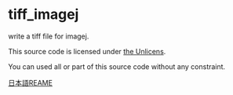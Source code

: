 # tiff_imagej
write a tiff file for imagej.


This source code is licensed under [the Unlicens](http://unlicense.org/).

You can used all or part of this source code without any constraint.

[日本語REAME](https://github.com/for-tokyo/tiff_imagej/README_JA.md)
